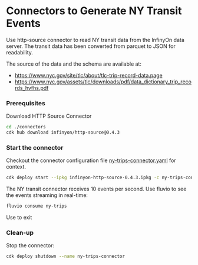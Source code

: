 # Connectors to Generate NY Transit Events

Use http-source connector to read NY transit data from the InfinyOn data server.
The transit data has been converted from parquet to JSON for readability. 

The source of the data and the schema are available at:
* https://www.nyc.gov/site/tlc/about/tlc-trip-record-data.page
* https://www.nyc.gov/assets/tlc/downloads/pdf/data_dictionary_trip_records_hvfhs.pdf

### Prerequisites

Download HTTP Source Connector

```bash
cd ./connectors
cdk hub download infinyon/http-source@0.4.3
```

### Start the connector

Checkout the connector configuration file [ny-trips-connector.yaml](ny-trips-connector.yaml) for context.

```bash
cdk deploy start --ipkg infinyon-http-source-0.4.3.ipkg -c ny-trips-connector.yaml
```

The NY transit connector receives 10 events per second. Use fluvio to see the events streaming in real-time:

```bash
fluvio consume ny-trips
```

Use <Ctrl-C> to exit


### Clean-up

Stop the connector:

```bash
cdk deploy shutdown --name ny-trips-connector
```
